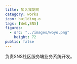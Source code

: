 ```yaml
---
title: 加入我友网
category: works
icon: building-o
tags: [Web,SNS]
figures:
  - src: "../images/woyo.png"
    height: 72
public: false
---
```


负责SNS社区服务端业务系统开发。